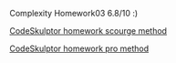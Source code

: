 Сomplexity Homework03 6.8/10 :)

<a href="http://www.codeskulptor.org/#user45_nRgRuJYzT5_9.py">CodeSkulptor homework scourge method</a>



<a href="http://www.codeskulptor.org/#user45_PMMQEKoTkO_4.py">CodeSkulptor homework pro method</a>
